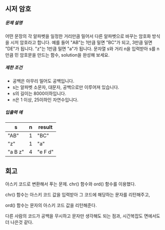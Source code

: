 ## 시저 암호

##### 문제 설명

어떤 문장의 각 알파벳을 일정한 거리만큼 밀어서 다른 알파벳으로 바꾸는 암호화 방식을 시저 암호라고 합니다. 예를 들어 "AB"는 1만큼 밀면 "BC"가 되고, 3만큼 밀면 "DE"가 됩니다. "z"는 1만큼 밀면 "a"가 됩니다. 문자열 s와 거리 n을 입력받아 s를 n만큼 민 암호문을 만드는 함수, solution을 완성해 보세요.

##### 제한 조건

- 공백은 아무리 밀어도 공백입니다.
- s는 알파벳 소문자, 대문자, 공백으로만 이루어져 있습니다.
- s의 길이는 8000이하입니다.
- n은 1 이상, 25이하인 자연수입니다.

##### 입출력 예

| s       | n    | result  |
| ------- | ---- | ------- |
| "AB"    | 1    | "BC"    |
| "z"     | 1    | "a"     |
| "a B z" | 4    | "e F d" |

## 회고

아스키 코드로 변환해서 푸는 문제. chr() 함수와 ord() 함수를 이용했다.

chr() 함수는 아스키 코드 값을 입력받아 그 코드에 해당하는 문자를 리턴해주고,

ord() 함수는 문자의 아스키 코드 값을 리턴해준다.

다른 사람의 코드가 공백을 무시하고 문자만 생각해도 되는 점과, 시간복잡도 면에서도 더 나은것 같다.